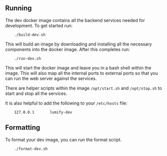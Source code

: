 
## Running

The dev docker image contains all the backend services needed for development. To get started run:

        ./build-dev.sh

This will build an image by downloading and installing all the necessary components into the docker image. After
this completes run:

        ./run-dev.sh

This will start the docker image and leave you in a bash shell within the image. This will also map all the internal
ports to external ports so that you can run the web server against the services.

There are helper scripts within the image `/opt/start.sh` and `/opt/stop.sh` to start and stop all the services.

It is also helpful to add the following to your `/etc/hosts` file:

        127.0.0.1       lumify-dev

## Formatting

To format your dev image, you can run the format script.

        ./format-dev.sh
